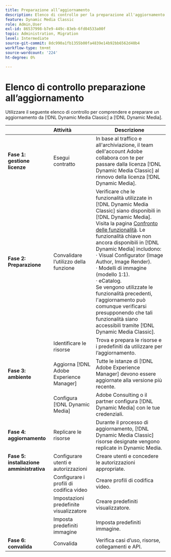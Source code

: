 ```yaml
---
title: Preparazione all’aggiornamento
description: Elenco di controllo per la preparazione all'aggiornamento quando si desidera passare da [!DNL Adobe Dynamic Media Classic] a [!DNL Dynamic Media] il [!DNL Adobe Experience Manager].
feature: Dynamic Media Classic
role: Admin,User
exl-id: 86537998-b7e9-449c-83eb-6fd04533a00f
topic: Administration, Migration
level: Intermediate
source-git-commit: 8dc990a1fb1355b00fa4839e14b92bb6562d40b4
workflow-type: tm+mt
source-wordcount: '224'
ht-degree: 0%

---
```


# Elenco di controllo preparazione all’aggiornamento

Utilizzare il seguente elenco di controllo per comprendere e preparare un aggiornamento da [!DNL Dynamic Media Classic] a [!DNL Dynamic Media].

|  | Attività | Descrizione |
| :--- | :--- | --- |
| **Fase 1: gestione licenze** | Esegui contratto | In base al traffico e all&#39;archiviazione, il team dell&#39;account Adobe collabora con te per passare dalla licenza [!DNL Dynamic Media Classic] al rinnovo della licenza [!DNL Dynamic Media]. |
| **Fase 2: Preparazione** | Convalidare l’utilizzo della funzione | Verificare che le funzionalità utilizzate in [!DNL Dynamic Media Classic] siano disponibili in [!DNL Dynamic Media]. Visita la pagina [Confronto delle funzionalità](/help/using/upgrade-feature-comparison.md). Le funzionalità chiave non ancora disponibili in [!DNL Dynamic Media] includono:<br>· Visual Configurator (Image Author, Image Render).<br>· Modelli di immagine (modello 1:1).<br>· eCatalog.<br>Se vengono utilizzate le funzionalità precedenti, l&#39;aggiornamento può comunque verificarsi presupponendo che tali funzionalità siano accessibili tramite [!DNL Dynamic Media Classic]. |
|   | Identificare le risorse | Trova e prepara le risorse e i predefiniti da utilizzare per l’aggiornamento. |
| **Fase 3: ambiente** | Aggiorna [!DNL Adobe Experience Manager] | Tutte le istanze di [!DNL Adobe Experience Manager] devono essere aggiornate alla versione più recente. |
|   | Configura [!DNL Dynamic Media] | Adobe Consulting o il partner configura [!DNL Dynamic Media] con le tue credenziali. |
| **Fase 4: aggiornamento** | Replicare le risorse | Durante il processo di aggiornamento, [!DNL Dynamic Media Classic] risorse designate vengono replicate in Dynamic Media. |
| **Fase 5: installazione amministrativa** | Configurare utenti e autorizzazioni | Creare utenti e concedere le autorizzazioni appropriate. |
|   | Configurare i profili di codifica video | Creare profili di codifica video. |
|   | Impostazioni predefinite visualizzatore | Creare predefiniti visualizzatore. |
|   | Imposta predefiniti immagine | Imposta predefiniti immagine. |
| **Fase 6: convalida** | Convalida | Verifica casi d’uso, risorse, collegamenti e API. |

